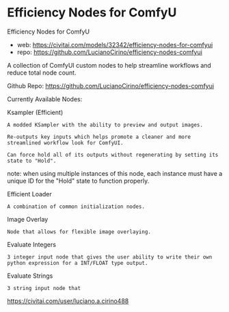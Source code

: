 Efficiency Nodes for ComfyU
========================
Efficiency Nodes for ComfyU
* web: https://civitai.com/models/32342/efficiency-nodes-for-comfyui
* repo: https://github.com/LucianoCirino/efficiency-nodes-comfyui

A collection of ComfyUI custom nodes to help streamline workflows and reduce total node count.

Github Repo: https://github.com/LucianoCirino/efficiency-nodes-comfyui


Currently Available Nodes:

Ksampler (Efficient)

    A modded KSampler with the ability to preview and output images.

    Re-outputs key inputs which helps promote a cleaner and more streamlined workflow look for ComfyUI.

    Can force hold all of its outputs without regenerating by setting its state to "Hold".

note: when using multiple instances of this node, each instance must have a unique ID for the "Hold" state to function properly.

Efficient Loader

    A combination of common initialization nodes.

Image Overlay

    Node that allows for flexible image overlaying.

Evaluate Integers

    3 integer input node that gives the user ability to write their own python expression for a INT/FLOAT type output.

Evaluate Strings

    3 string input node that

https://civitai.com/user/luciano.a.cirino488
